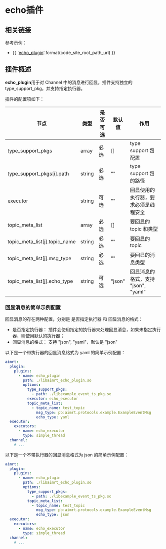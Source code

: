 
# echo插件

## 相关链接

参考示例：
- {{ '[echo_plugin]({}/src/examples/plugins/echo_plugin)'.format(code_site_root_path_url) }}

## 插件概述

**echo_plugin**用于对 Channel 中的消息进行回显，插件支持独立的 type_support_pkg，并支持指定执行器。

插件的配置项如下：

| 节点                              | 类型          | 是否可选| 默认值  | 作用 |
| ----                              | ----          | ----  | ----      | ---- |
| type_support_pkgs                 | array         | 必选  | []        | type support 包配置 |
| type_support_pkgs[i].path         | string        | 必选  | ""        | type support 包的路径 |
| executor                          | string        | 可选  | ""        | 回显使用的执行器，要求必须是线程安全 |
| topic_meta_list                   | array         | 必选  | []        | 要回显的 topic 和类型 |
| topic_meta_list[j].topic_name     | string        | 必选  | ""        | 要回显的 topic |
| topic_meta_list[j].msg_type       | string        | 必选  | ""        | 要回显的消息类型 |
| topic_meta_list[j].echo_type      | string        | 可选  | "json"    | 回显消息的格式，支持 "json", "yaml" |



### 回显消息的简单示例配置
回显消息的存在两种配置，分别是 是否指定执行器 和 回显消息的格式：
- 是否指定执行器： 插件会使用指定的执行器来处理回显消息，如果未指定执行器，则使用默认的执行器；
- 回显消息的格式： 支持 "json", "yaml"，默认是 "json"

以下是一个带执行器的回显消息格式为 yaml 的简单示例配置：
```yaml
aimrt:
  plugin:
    plugins:
      - name: echo_plugin
        path: ./libaimrt_echo_plugin.so
        options:
          type_support_pkgs:
            - path: ./libexample_event_ts_pkg.so       
          executor: echo_executor
          topic_meta_list:
            - topic_name: test_topic
              msg_type: pb:aimrt.protocols.example.ExampleEventMsg    
              echo_type: yaml
  executor:
    executors:
      - name: echo_executor
        type: simple_thread
  channel:
    # ...
```


以下是一个不带执行器的回显消息格式为 json 的简单示例配置：
```yaml
aimrt:
  plugin:
    plugins:
      - name: echo_plugin
        path: ./libaimrt_echo_plugin.so
        options:
          type_support_pkgs:
            - path: ./libexample_event_ts_pkg.so       
          topic_meta_list:
            - topic_name: test_topic
              msg_type: pb:aimrt.protocols.example.ExampleEventMsg    
              echo_type: json
  executor:
    executors:
      - name: echo_executor
        type: simple_thread
  channel:
    # ...
```


